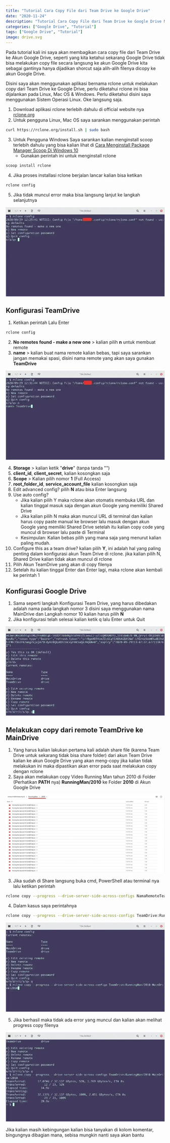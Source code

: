 ```yaml
---
title: "Tutorial Cara Copy File dari Team Drive ke Google Drive"
date: "2020-11-24"
description: "Tutorial Cara Copy File dari Team Drive ke Google Drive Menggunakan rClone"
categories: ["Google Drive", "Tutorial"]
tags: ["Google Drive", "Tutorial"]
image: drive.svg
---
```

Pada tutorial kali ini saya akan membagikan cara copy file dari Team Drive ke Akun Google Drive, seperti yang kita ketahui sekarang Google Drive tidak bisa melakukan copy file secara langsung ke akun Google Drive kita sebagai gantinya hanya dijadikan shorcut saja alih-alih filenya dicopy ke akun Google Drive.

Disini saya akan menggunakan aplikasi bernama rclone untuk melakukan copy dari Team Drive ke Google Drive, perlu diketahui rclone ini bisa dijalankan pada Linux, Mac OS & Windows. Perlu diketahui disini saya menggunakan Sistem Operasi Linux. Oke langsung saja.

1. Download aplikasi rclone terlebih dahulu di official website nya [rclone.org](https://rclone.org)
2. Untuk pengguna Linux, Mac OS saya sarankan menggunakan perintah
```bash
curl https://rclone.org/install.sh | sudo bash
```
3. Untuk Pengguna Windows Saya sarankan kalian menginstall scoop terlebih dahulu yang bisa kalian lihat di [Cara Menginstall Package Manager Scoop Di Windows 10](/cara-menginstall-package-manager-scoop-di-windows-10/)
   * Gunakan perintah ini untuk menginstall rclone

```powershell
scoop install rclone
```

4. Jika proses installasi rclone berjalan lancar kalian bisa ketikan
```bash
rclone config
```
5. Jika tidak muncul error maka bisa langsung lanjut ke langkah selanjutnya

![Tutorial Copy File dari Team Drive ke Google Drive](rcloneconfig.webp)

## Konfigurasi TeamDrive
1. Ketikan perintah Lalu Enter
```bash
rclone config
```
2. **No remotes found - make a new one** > kalian pilih **n** untuk membuat remote
3. **name** > kalian buat nama remote kalian bebas, tapi saya sarankan jangan memakai spasi, disini nama remote yang akan saya gunakan **TeamDrive**

![Tutorial Copy File dari Team Drive ke Google Drive](rcloneconfig1.webp)

4. **Storage** > kalian ketik "**drive**" (tanpa tanda "")
5. **client_id**, **client_secret**, kalian kosongkan saja
6. **Scope** > Kalian pilih nomor **1** (Full Access) 
7. **root_folder_id**, **service_account_file** kalian kosongkan saja
8. Edit advanced config? pilih **N** atau bisa Enter langsung
9.  Use auto config?
    * Jika kalian pilih Y maka rclone akan otomatis membuka URL dan kalian tinggal masuk saja dengan akun Google yang memiliki Shared Drive
    * Jika kalian pilih N maka akan muncul URL di terminal dan kalian harus copy paste manual ke browser lalu masuk dengan akun Google yang memiliki Shared Drive setelah itu kalian copy code yang muncul di browser lalu paste di Terminal
    * Kesimpulan: Kalian bebas pilih yang mana saja yang menurut kalian paling mudah.
10. Configure this as a team drive? kalian pilih **Y**, ini adalah hal yang paling penting dalam konfigurasi akun Team Drive di rclone. jika kalian pilih N, Shared Drive kalian tidak akan muncul di rclone
11. Pilih Akun TeamDrive yang akan di copy filenya
12. Setelah itu kalian tinggal Enter dan Enter lagi, maka rclone akan kembali ke perintah 1

## Konfigurasi Google Drive
1. Sama seperti langkah Konfigurasi Team Drive, yang harus dibedakan adalah nama pada langkah nomor 3 disini saya menggunakan nama MainDrive dan Langkah nomor 10 kalian harus pilih **N**
2. Jika konfigurasi telah selesai kalian ketik q lalu Enter untuk Quit

![Tutorial Copy File dari Team Drive ke Google Drive](rcloneconfig2.webp)

## Melakukan copy dari remote TeamDrive ke MainDrive
1. Yang harus kalian lakukan pertama kali adalah share file (karena Team Drive untuk sekarang tidak bisa share folder) dari akun Team Drive kalian ke akun Google Drive yang akan meng-copy jika kalian tidak melakukan ini maka dipastikan akan error pada saat melakukan copy dengan rclone
2. Saya akan melakukan copy Video Running Man tahun 2010 di Folder (Perhatikan **PATH** nya) **RunningMan/2010**  ke Folder **2010** di Akun Google Drive

![Tutorial Copy File dari Team Drive ke Google Drive](path.webp)

3. Jika sudah di Share langsung buka cmd, PowerShell atau terminal nya lalu ketikan perintah
```bash
rclone copy --progress --drive-server-side-across-configs NamaRemoteTeamDriveKalian:Folder/Yang/Akan/Di/Share NamaRemoteGoogleDriveKalian:NamaFolder
```
4. Dalam kasus saya perintahnya
```bash
rclone copy --progress --drive-server-side-across-configs TeamDrive:RunningMan/2010 MainDrive:2010
```

![Tutorial Copy File dari Team Drive ke Google Drive](rcloneconfig3.webp)

5. Jika berhasil maka tidak ada error yang muncul dan kalian akan melihat progress copy filenya

![Tutorial Copy File dari Team Drive ke Google Drive](rcloneconfig4.webp)

Jika kalian masih kebingungan kalian bisa tanyakan di kolom komentar, bingungnya dibagian mana, sebisa mungkin nanti saya akan bantu






